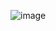 ![image](https://user-images.githubusercontent.com/1423657/168694235-5b22edac-0a54-40ea-9a28-291da4f16bac.png)
